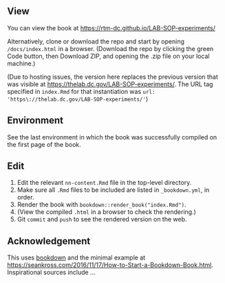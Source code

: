 ## View

You can view the book at https://rtm-dc.github.io/LAB-SOP-experiments/

Alternatively, clone or download the repo and start by opening `/docs/index.html` in a browser. (Download the repo by clicking the green Code button, then Download ZIP, and opening the .zip file on your local machine.)

(Due to hosting issues, the version here replaces the previous version that was visible at https://thelab.dc.gov/LAB-SOP-experiments/. The URL tag specified in `index.Rmd` for that instantiation was `url: 'https\://thelab.dc.gov/LAB-SOP-experiments/'`)

## Environment

See the last environment in which the book was successfully compiled on the
first page of the book.

## Edit

1. Edit the relevant `nn-content.Rmd` file in the top-level directory.
2. Make sure all `.Rmd` files to be included are listed in `_bookdown.yml`, in order.
3. Render the book with `bookdown::render_book("index.Rmd")`.
4. (View the compiled `.html` in a browser to check the rendering.)
5. Git `commit` and `push` to see the rendered version on the web.

## Acknowledgement

This uses [bookdown](https://bookdown.org/yihui/bookdown/) and the minimal 
example at https://seankross.com/2016/11/17/How-to-Start-a-Bookdown-Book.html. 
Inspirational sources include ...


